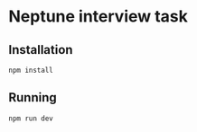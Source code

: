 # Neptune interview task

## Installation

```shell
npm install
```

## Running

```shell
npm run dev
```
